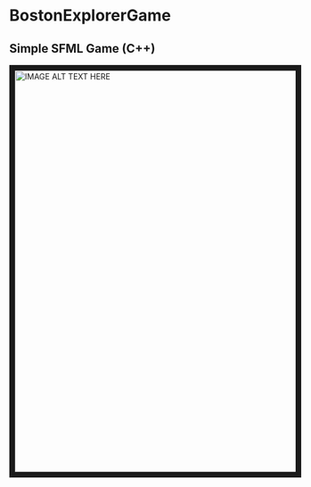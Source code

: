 # BostonExplorerGame
<p align="center">

## **Simple SFML Game (C++)**

</p>

<p align="center">

<a href="http://www.youtube.com/watch?feature=player_embedded&v=iebCf9exflY
" target="_blank"><img src="http://img.youtube.com/vi/iebCf9exflY/0.jpg" 
alt="IMAGE ALT TEXT HERE" width="1280" height="720" border="10" /></a>

</p>